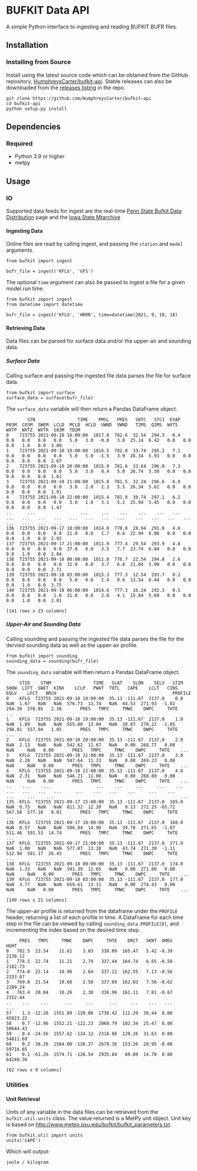 # BUFKIT Data API
A simple Python interface to ingesting and reading BUFKIT BUFR files.

## Installation

### Installing from Source
Install using the latest source code which can be obtained from the GitHub repository, [HumphreysCarter/bufkit-api](https://github.com/HumphreysCarter/bufkit-api). Stable releases can also be downloaded from the  [releases listing](https://github.com/HumphreysCarter/bufkit-api/releases) in the repo.
```
git clone https://github.com/HumphreysCarter/bufkit-api
cd bufkit-api
python setup.py install
```

## Dependencies

### Required
* Python 3.9 or higher
* metpy

## Usage

### IO

Supported data feeds for ingest are the real-time [Penn State Bufkit Data Distribution](http://www.meteo.psu.edu/bufkit/CONUS_NAM_00.html) page and the [Iowa State Mtarchive](https://mtarchive.geol.iastate.edu)

#### Ingesting Data

Online files are read by calling ingest, and passing the ```station``` and ```model``` arguments.

```
from bufkit import ingest

bufr_file = ingest('KFLG', 'GFS')
```

The optional ```time``` argument can also be passed to ingest a file for a given model run time.
```
from bufkit import ingest
from datetime import datetime

bufr_file = ingest('KFLG', 'HRRR', time=datetime(2021, 9, 10, 18)
```

#### Retrieving Data

Data files can be parsed for surface data and/or the upper-air and sounding data.

##### Surface Data

Calling surface and passing the ingested file data parses the file for surface data.
```
from bufkit import surface
surface_data = surface(bufr_file)
```

The ```surface_data``` variable will then return a Pandas DataFrame object.

```
        STN                TIME    PMSL   PRES   SKTC   STC1  EVAP  P03M  C03M  SWEM  LCLD  MCLD  HCLD  UWND  VWND   T2MS  Q2MS  WXTS  WXTP  WXTZ  WXTR  S03M  TD2M
0    723755 2021-09-10 18:00:00  1017.8  782.6  32.54  294.3   6.4   0.0   0.0   0.0   0.0   5.0   3.0  -0.8   3.0  25.14  6.42   0.0   0.0   0.0   1.0   0.0  3.80
1    723755 2021-09-10 19:00:00  1016.5  782.0  33.74  295.2   7.1   0.0   0.0   0.0   0.0   5.0   5.0  -1.5   3.9  26.34  5.93   0.0   0.0   0.0   0.0   0.0  2.67
2    723755 2021-09-10 20:00:00  1015.9  781.6  33.64  296.0   7.3   0.0   0.0   0.0   0.0   5.0   3.0   0.4   5.0  26.74  5.50   0.0   0.0   0.0   0.0   0.0  1.61
3    723755 2021-09-10 21:00:00  1015.8  781.5  32.24  296.6   6.9   0.0   0.0   0.0   0.0   3.0   2.0   2.3   5.5  26.34  5.62   0.0   0.0   0.0   0.0   0.0  1.91
4    723755 2021-09-10 22:00:00  1015.4  781.0  30.74  297.1   6.2   0.0   0.0   0.0   0.0   3.0   1.0   3.1   5.2  25.94  5.45   0.0   0.0   0.0   0.0   0.0  1.47
..      ...                 ...     ...    ...    ...    ...   ...   ...   ...   ...   ...   ...   ...   ...   ...    ...   ...   ...   ...   ...   ...   ...   ...
136  723755 2021-09-17 18:00:00  1014.0  778.8  28.94  291.8   4.6   0.0   0.0   0.0   0.0  21.0   0.0   1.7   6.6  22.94  6.06   0.0   0.0   0.0   1.0   0.0  2.92
137  723755 2021-09-17 21:00:00  1011.9  777.4  29.54  293.9   4.8   0.0   0.0   0.0   0.0  37.0   0.0   3.5   7.7  23.74  6.04   0.0   0.0   0.0   1.0   0.0  2.84
138  723755 2021-09-18 00:00:00  1011.8  776.7  22.54  294.8   2.6   0.0   0.0   0.0   0.0  32.0   0.0   3.7   6.8  21.04  5.99   0.0   0.0   0.0   0.0   0.0  2.71
139  723755 2021-09-18 03:00:00  1015.3  777.3  12.54  293.7   0.2   0.0   0.0   0.0   0.0   5.0   0.0   2.4   0.6  13.54  6.44   0.0   0.0   0.0   1.0   0.0  3.75
140  723755 2021-09-18 06:00:00  1014.6  777.3  16.24  292.3   0.5   0.0   0.0   0.0   1.0  31.0   0.0   2.0   4.1  15.84  5.69   0.0   0.0   0.0   1.0   0.0  2.01

[141 rows x 23 columns]
```

##### Upper-Air and Sounding Data

Calling sounding and passing the ingested file data parses the file for the dervied sounding data as well as the upper-air profile.

```
from bufkit import sounding
sounding_data = sounding(bufr_file)
```

The ```sounding_data``` variable will then return a Pandas DataFrame object.
```
     STID    STNM                TIME   SLAT    SLON    SELV   STIM  SHOW  LIFT  SWET  KINX    LCLP   PWAT  TOTL   CAPE    LCLT   CINS    EQLV    LFCT   BRCH                                            PROFILE
0    KFLG  723755 2021-09-10 18:00:00  35.13 -111.67  2137.0    0.0   NaN  1.67   NaN   NaN  576.73  13.74   NaN  44.53  271.93  -1.02  294.39  578.85   2.36       PRES   TMPC     TMWC    DWPC     THTE    ...
1    KFLG  723755 2021-09-10 19:00:00  35.13 -111.67  2137.0    1.0   NaN  1.89   NaN   NaN  555.80  13.04   NaN  20.87  270.22  -1.05  298.81  557.94   1.85       PRES   TMPC     TMWC    DWPC     THTE    ...
2    KFLG  723755 2021-09-10 20:00:00  35.13 -111.67  2137.0    2.0   NaN  2.13   NaN   NaN  542.62  11.67   NaN   0.00  268.77   0.00     NaN     NaN   0.00       PRES   TMPC     TMWC    DWPC     THTE    ...
3    KFLG  723755 2021-09-10 21:00:00  35.13 -111.67  2137.0    3.0   NaN  2.20   NaN   NaN  547.64  11.23   NaN   0.00  269.23   0.00     NaN     NaN   0.00       PRES   TMPC     TMWC    DWPC     THTE    ...
4    KFLG  723755 2021-09-10 22:00:00  35.13 -111.67  2137.0    4.0   NaN  2.31   NaN   NaN  546.21  11.00   NaN   0.00  268.89   0.00     NaN     NaN   0.00       PRES   TMPC     TMWC    DWPC     THTE    ...
..    ...     ...                 ...    ...     ...     ...    ...   ...   ...   ...   ...     ...    ...   ...    ...     ...    ...     ...     ...    ...                                                ...
135  KFLG  723755 2021-09-17 15:00:00  35.13 -111.67  2137.0  165.0   NaN  0.75   NaN   NaN  611.32  12.20   NaN   0.13  272.25 -65.72  567.58  577.18   0.01       PRES   TMPC     TMWC    DWPC     THTE    ...
136  KFLG  723755 2021-09-17 18:00:00  35.13 -111.67  2137.0  168.0   NaN  0.57   NaN   NaN  586.94  14.90   NaN  39.78  271.65  -1.07  511.46  591.53  14.74       PRES   TMPC     TMWC    DWPC     THTE    ...
137  KFLG  723755 2021-09-17 21:00:00  35.13 -111.67  2137.0  171.0   NaN  1.08   NaN   NaN  577.07  13.28   NaN  43.74  271.30  -1.11  512.94  581.17  26.45       PRES   TMPC     TMWC    DWPC     THTE    ...
138  KFLG  723755 2021-09-18 00:00:00  35.13 -111.67  2137.0  174.0   NaN  1.33   NaN   NaN  591.39  12.65   NaN   0.00  271.80   0.00     NaN     NaN   0.00       PRES   TMPC     TMWC    DWPC     THTE    ...
139  KFLG  723755 2021-09-18 03:00:00  35.13 -111.67  2137.0  177.0   NaN  3.77   NaN   NaN  659.61  13.11   NaN   0.00  274.43   0.00     NaN     NaN   0.00       PRES   TMPC     TMWC    DWPC     THTE    ...

[140 rows x 21 columns]
```

The upper-air profile is returned from the dataframe under the ```PROFILE``` header, returning a list of each profile in time. A DataFrame for each time step in the file can be viewed by calling ```sounding_data.PROFILE[0]```, and incrementing the index based on the desired time step.
```
     PRES   TMPC     TMWC    DWPC     THTE    DRCT   SKNT  OMEG      HGHT
0   782.5  23.54    11.61    3.03   338.09  165.47   5.42 -0.39   2138.12
1   778.5  22.74    11.21    2.79   337.44  164.74   6.65 -0.50   2182.73
2   774.0  22.14    10.90    2.64   337.22  162.55   7.13 -0.56   2233.07
3   769.0  21.54    10.60    2.50   337.09  162.03   7.56 -0.62   2289.24
4   763.4  20.84    10.26    2.38   336.96  161.11   7.81 -0.67   2352.44
..    ...    ...      ...     ...      ...     ...    ...   ...       ...
57    1.3 -12.26  1551.89 -120.08  1738.42  112.29  38.44  0.00  45923.22
58    0.7 -12.96  1552.21 -122.23  2068.79  102.34  25.47  0.00  50644.43
59    0.4 -24.56  1557.62 -124.12  2318.86  129.26  31.63  0.00  54811.69
60    0.2 -38.26  1564.00 -126.37  2670.36  153.26  28.95 -0.00  59716.65
61    0.1 -61.26  1574.71 -128.54  2935.84   69.89  14.70  0.00  64249.30

[62 rows x 9 columns]
```

### Utilities

#### Unit Retrieval
Units of any variable in the data files can be retrieved from the ```bufkit.util.units``` class. The value returned is a MetPy unit object. Unit key is based on http://www.meteo.psu.edu/bufkit/bufkit_parameters.txt.

```
from bufkit.util import units
units('CAPE')
```
Which will output:
```
joule / kilogram
```
